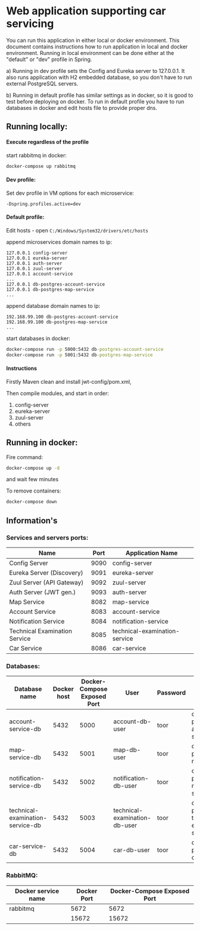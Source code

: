 # Web application supporting car servicing

You can run this application in either local or docker environment.
This document contains instructions how to run application in local and docker environment.
Running in local environment can be done either at the "default" or "dev" profile in Spring.

a) Running in dev profile sets the Config and Eureka server to 127.0.0.1.
It also runs application with H2 embedded database, so you don't have to run external PostgreSQL servers.

b) Running in default profile has similar settings as in docker, so it is good to test before deploying on docker. To run in default profile you have to run databases in docker and edit hosts file to provide proper dns.


## Running locally:

#### Execute regardless of the profile
start rabbitmq in docker:
```cmd
docker-compose up rabbitmq
```

#### Dev profile:
Set dev profile in VM options for each microservice:
```
-Dspring.profiles.active=dev
```

#### Default profile:
Edit hosts - open `C:/Windows/System32/drivers/etc/hosts`

append microservices domain names to ip:
```
127.0.0.1 config-server
127.0.0.1 eureka-server
127.0.0.1 auth-server
127.0.0.1 zuul-server
127.0.0.1 account-service
...
127.0.0.1 db-postgres-account-service
127.0.0.1 db-postgres-map-service
...
```
append database domain names to ip:
```
192.168.99.100 db-postgres-account-service
192.168.99.100 db-postgres-map-service
...
```

start databases in docker:
```cmd
docker-compose run -p 5000:5432 db-postgres-account-service
docker-compose run -p 5001:5432 db-postgres-map-service
```

#### Instructions
Firstly Maven clean and install jwt-config/pom.xml,

Then compile modules, and start in order:
1. config-server
1. eureka-server
1. zuul-server
1. others


## Running in docker:
Fire command:
```cmd
docker-compose up -d
```
and wait few minutes

To remove containers:
```cmd
docker-compose down
```

## Information's
### Services and servers ports:
| Name | Port | Application Name |
| --- | --- | --- |
| Config Server | 9090 | config-server |
| Eureka Server (Discovery) | 9091 | eureka-server |
| Zuul Server (API Gateway) | 9092 | zuul-server |
| Auth Server (JWT gen.) | 9093 | auth-server |
| Map Service | 8082 | map-service |
| Account Service | 8083 | account-service |
| Notification Service | 8084 | notification-service |
| Technical Examination Service | 8085 | technical-examination-service |
| Car Service | 8086 | car-service |

### Databases:
| Database name | Docker host | Docker-Compose Exposed Port | User | Password | Docker service name |
| --- | --- | --- | --- | --- | --- |
| account-service-db | 5432 | 5000 | account-db-user | toor | db-postgres-account-service |
| map-service-db | 5432 | 5001 | map-db-user | toor | db-postgres-map-service |
| notification-service-db | 5432 | 5002 | notification-db-user | toor | db-postgres-notification-service |
| technical-examination-service-db | 5432 | 5003 | technical-examination-db-user | toor | db-postgres-technical-examination-service |
| car-service-db | 5432 | 5004 | car-db-user | toor | db-postgres-car-service |

### RabbitMQ:
| Docker service name | Docker Port | Docker-Compose Exposed Port | 
| --- | --- | --- | 
| rabbitmq | 5672 | 5672 | 
| | 15672 | 15672 | 